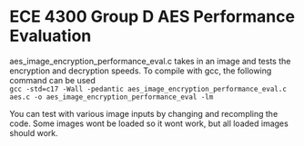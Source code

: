 # ECE 4300 Group D AES Performance Evaluation
aes_image_encryption_performance_eval.c takes in an image and tests the encryption and decryption speeds. To compile with gcc, the following command can be used <br>
`gcc -std=c17 -Wall -pedantic aes_image_encryption_performance_eval.c aes.c -o aes_image_encryption_performance_eval -lm`

You can test with various image inputs by changing and recompling the code. Some images wont be loaded so it wont work, but all loaded images should work. <br>
